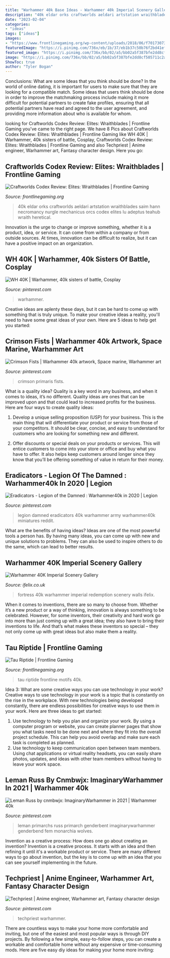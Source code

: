 ```yaml
---
title: "Warhammer 40k Base Ideas - Warhammer 40k Imperial Scenery Gallery"
description: "40k eldar orks craftworlds aeldari artstation wraithblades saim hann necromancy nurgle mechanicus orcs codex elites lu adeptus teahub wraith heretical"
date: "2023-02-04"
categories:
- "ideas"
tags: ["ideas"]
images:
- "https://www.frontlinegaming.org/wp-content/uploads/2018/06/f7017307346e3e7183ce188562547856.jpg"
featuredImage: "https://i.pinimg.com/736x/eb/1b/37/eb1b37c50b76f2bd41efabddfe57defa.jpg"
featured_image: "https://i.pinimg.com/736x/bb/02/a5/bb02a5f387bfe2dd8cf505711c2ab761.jpg"
image: "https://i.pinimg.com/736x/bb/02/a5/bb02a5f387bfe2dd8cf505711c2ab761.jpg"
ShowToc: true
author: "Tyler Bogan"
---
```



Conclusions: What are some Ideas that you think should be done?
In the world of online dating, it is important for users to make sure that they are looking for a compatible match. Some ideas that users think should be done in order to improve the matchmaking process include making it more difficult for potential partners to create fake profiles, ensuring that all potential partners have read and agreed to the user agreement, and providing more information about who is available for whom.

	

		
looking for Craftworlds Codex Review: Elites: Wraithblades | Frontline Gaming you've came to the right page. We have 8 Pics about Craftworlds Codex Review: Elites: Wraithblades | Frontline Gaming like WH 40K | Warhammer, 40k sisters of battle, Cosplay, Craftworlds Codex Review: Elites: Wraithblades | Frontline Gaming and also Techpriest | Anime engineer, Warhammer art, Fantasy character design. Here you go:
		
    
## Craftworlds Codex Review: Elites: Wraithblades | Frontline Gaming

<img loading=lazy src="https://www.frontlinegaming.org/wp-content/uploads/2018/06/f7017307346e3e7183ce188562547856.jpg" onerror="this.onerror=null;this.src='https://tse3.mm.bing.net/th?id=OIP.9wFzBzRuPnGDzhiFYlR4VgHaFS&amp;pid=15.1';" alt="Craftworlds Codex Review: Elites: Wraithblades | Frontline Gaming">

_Source: frontlinegaming.org_

>40k eldar orks craftworlds aeldari artstation wraithblades saim hann necromancy nurgle mechanicus orcs codex elites lu adeptus teahub wraith heretical. 

	

Innovation is the urge to change or improve something, whether it is a product, idea, or service. It can come from within a company or from outside sources. At times, innovation can be difficult to realize, but it can have a positive impact on an organization.

    
## WH 40K | Warhammer, 40k Sisters Of Battle, Cosplay

<img loading=lazy src="https://i.pinimg.com/736x/fd/60/48/fd6048b60ce643e0e2a0689b29cb4839--space-marine-warhammer-.jpg" onerror="this.onerror=null;this.src='https://tse4.mm.bing.net/th?id=OIP.yyyrFR7bKaVGmN6ZFaUB8wHaLI&amp;pid=15.1';" alt="WH 40K | Warhammer, 40k sisters of battle, Cosplay">

_Source: pinterest.com_

>warhammer. 

	

Creative ideas are aplenty these days, but it can be hard to come up with something that is truly unique. To make your creative ideas a reality, you'll need to have some great ideas of your own. Here are 5 ideas to help get you started: 

    
## Crimson Fists | Warhammer 40k Artwork, Space Marine, Warhammer Art

<img loading=lazy src="https://i.pinimg.com/736x/e5/7e/e5/e57ee5a9f67b2852bf159c7cf1f7d15f.jpg" onerror="this.onerror=null;this.src='https://tse2.mm.bing.net/th?id=OIP.0J1TJ8LbsujE8OcZIE8LrQHaLe&amp;pid=15.1';" alt="Crimson Fists | Warhammer 40k artwork, Space marine, Warhammer art">

_Source: pinterest.com_

>crimson primaris fists. 

	

What is a quality idea?
Quality is a key word in any business, and when it comes to ideas, it’s no different. Quality ideas are ones that can be improved upon and that could lead to increased profits for the business. Here are four ways to create quality ideas:
1. Develop a unique selling proposition (USP) for your business. This is the main thing that will differentiate your product or service from those of your competitors. It should be clear, concise, and easy to understand for customers who are looking for something new and different.

2. Offer discounts or special deals on your products or services. This will entice customers to come into your store or office and buy what you have to offer. It also helps keep customers around longer since they know that you’ll be offering something of value in return for their money.


    
## Eradicators - Legion Of The Damned : Warhammer40k In 2020 | Legion

<img loading=lazy src="https://i.pinimg.com/736x/bb/02/a5/bb02a5f387bfe2dd8cf505711c2ab761.jpg" onerror="this.onerror=null;this.src='https://tse2.mm.bing.net/th?id=OIP.RkcsJjk2WaKGPTXI7bn5ZAHaFQ&amp;pid=15.1';" alt="Eradicators - Legion of the Damned : Warhammer40k in 2020 | Legion">

_Source: pinterest.com_

>legion damned eradicators 40k warhammer army warhammer40k miniatures reddit. 

	

What are the benefits of having ideas?
Ideas are one of the most powerful tools a person has. By having many ideas, you can come up with new and unique solutions to problems. They can also be used to inspire others to do the same, which can lead to better results.

    
## Warhammer 40K Imperial Scenery Gallery

<img loading=lazy src="https://ifelix.co.uk/images023/IMG_5434.jpg" onerror="this.onerror=null;this.src='https://tse3.mm.bing.net/th?id=OIP.xQ4sBDKpu2GpKSvLQJzTtAHaFe&amp;pid=15.1';" alt="Warhammer 40K Imperial Scenery Gallery">

_Source: ifelix.co.uk_

>fortress 40k warhammer imperial redemption scenery walls ifelix. 

	

When it comes to inventions, there are so many to choose from. Whether it’s a new product or a way of thinking, innovation is always something to be celebrated. However, for some inventors, their creativity and hard work go into more than just coming up with a great idea; they also have to bring their inventions to life. And that’s what makes these inventors so special – they not only come up with great ideas but also make them a reality.

    
## Tau Riptide | Frontline Gaming

<img loading=lazy src="https://www.frontlinegaming.org/wp-content/uploads/2014/05/riptide-02-818x1024.jpg" onerror="this.onerror=null;this.src='https://tse4.mm.bing.net/th?id=OIP.t0gXtNDVjCtGuaI1q4K1AQHaJR&amp;pid=15.1';" alt="Tau Riptide | Frontline Gaming">

_Source: frontlinegaming.org_

>tau riptide frontline motifs 40k. 

	

Idea 3: What are some creative ways you can use technology in your work?
Creative ways to use technology in your work is a topic that is constantly on the rise in the workplace. With new technologies being developed constantly, there are endless possibilities for creative ways to use them in your work. Here are three ideas to get started: 
1. Use technology to help you plan and organize your work. By using a computer program or website, you can create planner pages that show you what tasks need to be done next and where they fit into the overall project schedule. This can help you avoid overlap and make sure each task is completed as planned. 
2. Use technology to keep communication open between team members. Using chat applications or virtual reality headsets, you can easily share photos, updates, and ideas with other team members without having to leave your work space.

    
## Leman Russ By Cnmbwjx: ImaginaryWarhammer In 2021 | Warhammer 40k

<img loading=lazy src="https://i.pinimg.com/736x/0f/6f/ce/0f6fced4c7d3e8bfc68ca4f60fef4ecc.jpg" onerror="this.onerror=null;this.src='https://tse2.mm.bing.net/th?id=OIP.QNQREFANJ8w1xXDGxiYMXQHaKe&amp;pid=15.1';" alt="Leman Russ by cnmbwjx: ImaginaryWarhammer in 2021 | Warhammer 40k">

_Source: pinterest.com_

>leman primarchs russ primarch genderbent imaginarywarhammer genderbend fem monarchia wolves. 

	

Invention as a creative process: How does one go about creating an invention?
Invention is a creative process. It starts with an idea and then refining it until it's a workable product or service. There are many different ways to go about invention, but the key is to come up with an idea that you can see yourself implementing in the future.

    
## Techpriest | Anime Engineer, Warhammer Art, Fantasy Character Design

<img loading=lazy src="https://i.pinimg.com/736x/eb/1b/37/eb1b37c50b76f2bd41efabddfe57defa.jpg" onerror="this.onerror=null;this.src='https://tse3.mm.bing.net/th?id=OIP.ddg9PYJej2mDt6naC7g31QHaJ3&amp;pid=15.1';" alt="Techpriest | Anime engineer, Warhammer art, Fantasy character design">

_Source: pinterest.com_

>techpriest warhammer. 

	

There are countless ways to make your home more comfortable and inviting, but one of the easiest and most popular ways is through DIY projects. By following a few simple, easy-to-follow steps, you can create a workable and comfortable home without any expensive or time-consuming mods. Here are five easy diy ideas for making your home more inviting: 

